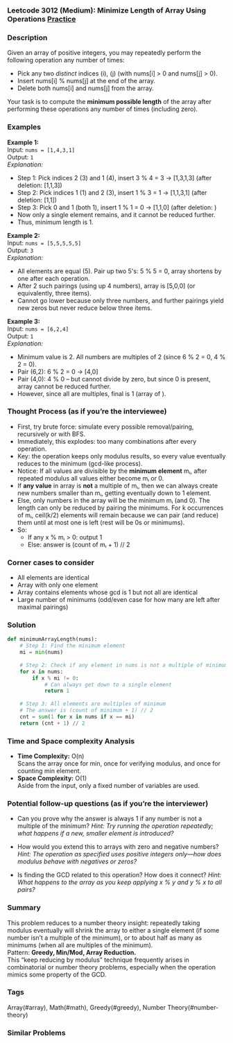 ### Leetcode 3012 (Medium): Minimize Length of Array Using Operations [Practice](https://leetcode.com/problems/minimize-length-of-array-using-operations)

### Description  
Given an array of positive integers, you may repeatedly perform the following operation any number of times:  
- Pick any two _distinct_ indices \(i\), \(j\) (with nums[i] > 0 and nums[j] > 0).
- Insert nums[i] % nums[j] at the end of the array.
- Delete both nums[i] and nums[j] from the array.

Your task is to compute the **minimum possible length** of the array after performing these operations any number of times (including zero).

### Examples  

**Example 1:**  
Input: `nums = [1,4,3,1]`  
Output: `1`  
*Explanation:*
- Step 1: Pick indices 2 (3) and 1 (4), insert 3 % 4 = 3 → [1,3,1,3] (after deletion: [1,1,3])
- Step 2: Pick indices 1 (1) and 2 (3), insert 1 % 3 = 1 → [1,1,3,1] (after deletion: [1,1])
- Step 3: Pick 0 and 1 (both 1), insert 1 % 1 = 0 → [1,1,0] (after deletion: )
- Now only a single element remains, and it cannot be reduced further.
- Thus, minimum length is 1.

**Example 2:**  
Input: `nums = [5,5,5,5,5]`  
Output: `3`  
*Explanation:*
- All elements are equal (5). Pair up two 5's: 5 % 5 = 0, array shortens by one after each operation.
- After 2 such pairings (using up 4 numbers), array is [5,0,0] (or equivalently, three items).
- Cannot go lower because only three numbers, and further pairings yield new zeros but never reduce below three items.

**Example 3:**  
Input: `nums = [6,2,4]`  
Output: `1`  
*Explanation:*
- Minimum value is 2. All numbers are multiples of 2 (since 6 % 2 = 0, 4 % 2 = 0).
- Pair (6,2): 6 % 2 = 0 → [4,0]
- Pair (4,0): 4 % 0 – but cannot divide by zero, but since 0 is present, array cannot be reduced further.
- However, since all are multiples, final is 1 (array of ).

### Thought Process (as if you’re the interviewee)  
- First, try brute force: simulate every possible removal/pairing, recursively or with BFS.
- Immediately, this explodes: too many combinations after every operation.
- Key: the operation keeps only modulus results, so every value eventually reduces to the minimum (gcd-like process).
- Notice: If all values are divisible by the **minimum element** mᵢ, after repeated modulus all values either become mᵢ or 0.  
- If **any value** in array is **not** a multiple of mᵢ, then we can always create new numbers smaller than mᵢ, getting eventually down to 1 element.
- Else, only numbers in the array will be the minimum mᵢ (and 0). The length can only be reduced by pairing the minimums. For k occurrences of mᵢ, ceil(k/2) elements will remain because we can pair (and reduce) them until at most one is left (rest will be 0s or minimums).
- So:
    - If any x % mᵢ > 0: output 1
    - Else: answer is (count of mᵢ + 1) // 2

### Corner cases to consider  
- All elements are identical
- Array with only one element
- Array contains elements whose gcd is 1 but not all are identical
- Large number of minimums (odd/even case for how many are left after maximal pairings)

### Solution

```python
def minimumArrayLength(nums):
    # Step 1: Find the minimum element 
    mi = min(nums)
    
    # Step 2: Check if any element in nums is not a multiple of minimum
    for x in nums:
        if x % mi != 0:
            # Can always get down to a single element
            return 1
    
    # Step 3: All elements are multiples of minimum
    # The answer is (count of minimum + 1) // 2
    cnt = sum(1 for x in nums if x == mi)
    return (cnt + 1) // 2
```

### Time and Space complexity Analysis  

- **Time Complexity:** O(n)  
  Scans the array once for min, once for verifying modulus, and once for counting min element.
- **Space Complexity:** O(1)  
  Aside from the input, only a fixed number of variables are used.

### Potential follow-up questions (as if you’re the interviewer)  

- Can you prove why the answer is always 1 if any number is not a multiple of the minimum?
  *Hint: Try running the operation repeatedly; what happens if a new, smaller element is introduced?*

- How would you extend this to arrays with zero and negative numbers?
  *Hint: The operation as specified uses positive integers only—how does modulus behave with negatives or zeros?*

- Is finding the GCD related to this operation? How does it connect?
  *Hint: What happens to the array as you keep applying x % y and y % x to all pairs?*

### Summary
This problem reduces to a number theory insight: repeatedly taking modulus eventually will shrink the array to either a single element (if some number isn’t a multiple of the minimum), or to about half as many as minimums (when all are multiples of the minimum).  
Pattern: **Greedy, Min/Mod, Array Reduction.**  
This “keep reducing by modulus” technique frequently arises in combinatorial or number theory problems, especially when the operation mimics some property of the GCD.

### Tags
Array(#array), Math(#math), Greedy(#greedy), Number Theory(#number-theory)

### Similar Problems

